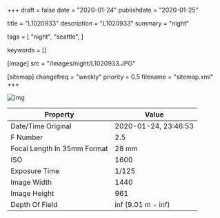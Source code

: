 +++
draft = false
date = "2020-01-24"
publishdate = "2020-01-25"

title = "L1020933"
description = "L1020933"
summary = "night"

tags = [
    "night",
    "seattle",
]

keywords = []

[image]
    src = "/images/night/L1020933.JPG"

[sitemap]
    changefreq = "weekly"
    priority = 0.5
    filename = "sitemap.xml"
+++


![img](/images/night/L1020933.JPG)

Property | Value
---------|------
Date/Time Original              | 2020-01-24, 23:46:53
F Number                        | 2.5
Focal Length In 35mm Format     | 28 mm
ISO                             | 1600
Exposure Time                   | 1/125
Image Width                     | 1440
Image Height                    | 961
Depth Of Field                  | inf (9.01 m - inf)
